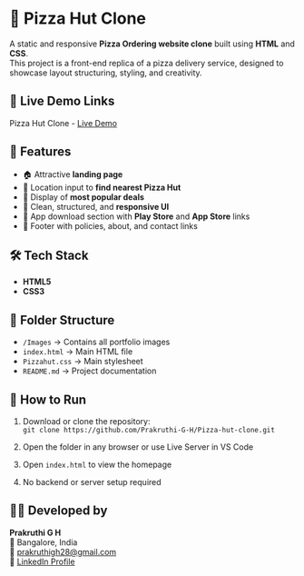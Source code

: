 # 🍕 Pizza Hut Clone 

A static and responsive **Pizza Ordering website clone** built using **HTML** and **CSS**.  
This project is a front-end replica of a pizza delivery service, designed to showcase layout structuring, styling, and creativity.  

## 🔗 Live Demo Links

  Pizza Hut Clone - [Live Demo](https://prakruthi-g-h.github.io/Pizza-hut-clone/)

## 🌟 Features  

- 🏠 Attractive **landing page**  
- 📍 Location input to **find nearest Pizza Hut**  
- 🍕 Display of **most popular deals**  
- 🎨 Clean, structured, and **responsive UI**  
- 📱 App download section with **Play Store** and **App Store** links  
- 👣 Footer with policies, about, and contact links 

## 🛠️ Tech Stack

- **HTML5**
- **CSS3**

## 📁 Folder Structure
- `/Images` → Contains all portfolio images
- `index.html` → Main HTML file
- `Pizzahut.css` → Main stylesheet 
- `README.md` → Project documentation

## 🚀 How to Run

1. Download or clone the repository:  
   `git clone https://github.com/Prakruthi-G-H/Pizza-hut-clone.git`

2. Open the folder in any browser or use Live Server in VS Code  
3. Open `index.html` to view the homepage  
4. No backend or server setup required


## 👩‍💻 Developed by

**Prakruthi G H**  
📍 Bangalore, India  
📧 prakruthigh28@gmail.com  
🔗 [LinkedIn Profile](https://www.linkedin.com/in/prakruthi-g-h)

